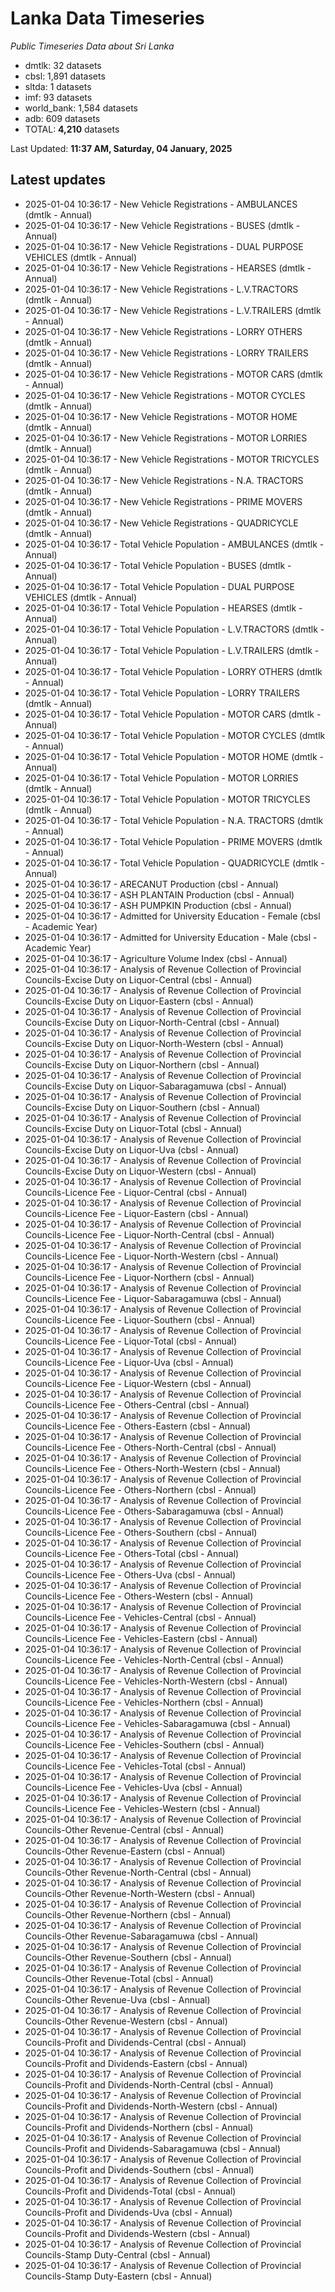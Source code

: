 # Lanka Data Timeseries
*Public Timeseries Data about Sri Lanka*

* dmtlk: 32 datasets
* cbsl: 1,891 datasets
* sltda: 1 datasets
* imf: 93 datasets
* world_bank: 1,584 datasets
* adb: 609 datasets
* TOTAL: **4,210** datasets

Last Updated: **11:37 AM, Saturday, 04 January, 2025**

## Latest updates

* 2025-01-04 10:36:17 - New Vehicle Registrations - AMBULANCES (dmtlk - Annual)
* 2025-01-04 10:36:17 - New Vehicle Registrations - BUSES (dmtlk - Annual)
* 2025-01-04 10:36:17 - New Vehicle Registrations - DUAL PURPOSE VEHICLES (dmtlk - Annual)
* 2025-01-04 10:36:17 - New Vehicle Registrations - HEARSES (dmtlk - Annual)
* 2025-01-04 10:36:17 - New Vehicle Registrations - L.V.TRACTORS (dmtlk - Annual)
* 2025-01-04 10:36:17 - New Vehicle Registrations - L.V.TRAILERS (dmtlk - Annual)
* 2025-01-04 10:36:17 - New Vehicle Registrations - LORRY OTHERS (dmtlk - Annual)
* 2025-01-04 10:36:17 - New Vehicle Registrations - LORRY TRAILERS (dmtlk - Annual)
* 2025-01-04 10:36:17 - New Vehicle Registrations - MOTOR CARS (dmtlk - Annual)
* 2025-01-04 10:36:17 - New Vehicle Registrations - MOTOR CYCLES (dmtlk - Annual)
* 2025-01-04 10:36:17 - New Vehicle Registrations - MOTOR HOME (dmtlk - Annual)
* 2025-01-04 10:36:17 - New Vehicle Registrations - MOTOR LORRIES (dmtlk - Annual)
* 2025-01-04 10:36:17 - New Vehicle Registrations - MOTOR TRICYCLES (dmtlk - Annual)
* 2025-01-04 10:36:17 - New Vehicle Registrations - N.A. TRACTORS (dmtlk - Annual)
* 2025-01-04 10:36:17 - New Vehicle Registrations - PRIME MOVERS (dmtlk - Annual)
* 2025-01-04 10:36:17 - New Vehicle Registrations - QUADRICYCLE (dmtlk - Annual)
* 2025-01-04 10:36:17 - Total Vehicle Population - AMBULANCES (dmtlk - Annual)
* 2025-01-04 10:36:17 - Total Vehicle Population - BUSES (dmtlk - Annual)
* 2025-01-04 10:36:17 - Total Vehicle Population - DUAL PURPOSE VEHICLES (dmtlk - Annual)
* 2025-01-04 10:36:17 - Total Vehicle Population - HEARSES (dmtlk - Annual)
* 2025-01-04 10:36:17 - Total Vehicle Population - L.V.TRACTORS (dmtlk - Annual)
* 2025-01-04 10:36:17 - Total Vehicle Population - L.V.TRAILERS (dmtlk - Annual)
* 2025-01-04 10:36:17 - Total Vehicle Population - LORRY OTHERS (dmtlk - Annual)
* 2025-01-04 10:36:17 - Total Vehicle Population - LORRY TRAILERS (dmtlk - Annual)
* 2025-01-04 10:36:17 - Total Vehicle Population - MOTOR CARS (dmtlk - Annual)
* 2025-01-04 10:36:17 - Total Vehicle Population - MOTOR CYCLES (dmtlk - Annual)
* 2025-01-04 10:36:17 - Total Vehicle Population - MOTOR HOME (dmtlk - Annual)
* 2025-01-04 10:36:17 - Total Vehicle Population - MOTOR LORRIES (dmtlk - Annual)
* 2025-01-04 10:36:17 - Total Vehicle Population - MOTOR TRICYCLES (dmtlk - Annual)
* 2025-01-04 10:36:17 - Total Vehicle Population - N.A. TRACTORS (dmtlk - Annual)
* 2025-01-04 10:36:17 - Total Vehicle Population - PRIME MOVERS (dmtlk - Annual)
* 2025-01-04 10:36:17 - Total Vehicle Population - QUADRICYCLE (dmtlk - Annual)
* 2025-01-04 10:36:17 - ARECANUT Production (cbsl - Annual)
* 2025-01-04 10:36:17 - ASH PLANTAIN Production (cbsl - Annual)
* 2025-01-04 10:36:17 - ASH PUMPKIN Production (cbsl - Annual)
* 2025-01-04 10:36:17 - Admitted for University Education - Female (cbsl - Academic Year)
* 2025-01-04 10:36:17 - Admitted for University Education - Male (cbsl - Academic Year)
* 2025-01-04 10:36:17 - Agriculture Volume Index (cbsl - Annual)
* 2025-01-04 10:36:17 - Analysis of Revenue Collection of Provincial Councils-Excise Duty on Liquor-Central (cbsl - Annual)
* 2025-01-04 10:36:17 - Analysis of Revenue Collection of Provincial Councils-Excise Duty on Liquor-Eastern (cbsl - Annual)
* 2025-01-04 10:36:17 - Analysis of Revenue Collection of Provincial Councils-Excise Duty on Liquor-North-Central (cbsl - Annual)
* 2025-01-04 10:36:17 - Analysis of Revenue Collection of Provincial Councils-Excise Duty on Liquor-North-Western (cbsl - Annual)
* 2025-01-04 10:36:17 - Analysis of Revenue Collection of Provincial Councils-Excise Duty on Liquor-Northern (cbsl - Annual)
* 2025-01-04 10:36:17 - Analysis of Revenue Collection of Provincial Councils-Excise Duty on Liquor-Sabaragamuwa (cbsl - Annual)
* 2025-01-04 10:36:17 - Analysis of Revenue Collection of Provincial Councils-Excise Duty on Liquor-Southern (cbsl - Annual)
* 2025-01-04 10:36:17 - Analysis of Revenue Collection of Provincial Councils-Excise Duty on Liquor-Total (cbsl - Annual)
* 2025-01-04 10:36:17 - Analysis of Revenue Collection of Provincial Councils-Excise Duty on Liquor-Uva (cbsl - Annual)
* 2025-01-04 10:36:17 - Analysis of Revenue Collection of Provincial Councils-Excise Duty on Liquor-Western (cbsl - Annual)
* 2025-01-04 10:36:17 - Analysis of Revenue Collection of Provincial Councils-Licence Fee - Liquor-Central (cbsl - Annual)
* 2025-01-04 10:36:17 - Analysis of Revenue Collection of Provincial Councils-Licence Fee - Liquor-Eastern (cbsl - Annual)
* 2025-01-04 10:36:17 - Analysis of Revenue Collection of Provincial Councils-Licence Fee - Liquor-North-Central (cbsl - Annual)
* 2025-01-04 10:36:17 - Analysis of Revenue Collection of Provincial Councils-Licence Fee - Liquor-North-Western (cbsl - Annual)
* 2025-01-04 10:36:17 - Analysis of Revenue Collection of Provincial Councils-Licence Fee - Liquor-Northern (cbsl - Annual)
* 2025-01-04 10:36:17 - Analysis of Revenue Collection of Provincial Councils-Licence Fee - Liquor-Sabaragamuwa (cbsl - Annual)
* 2025-01-04 10:36:17 - Analysis of Revenue Collection of Provincial Councils-Licence Fee - Liquor-Southern (cbsl - Annual)
* 2025-01-04 10:36:17 - Analysis of Revenue Collection of Provincial Councils-Licence Fee - Liquor-Total (cbsl - Annual)
* 2025-01-04 10:36:17 - Analysis of Revenue Collection of Provincial Councils-Licence Fee - Liquor-Uva (cbsl - Annual)
* 2025-01-04 10:36:17 - Analysis of Revenue Collection of Provincial Councils-Licence Fee - Liquor-Western (cbsl - Annual)
* 2025-01-04 10:36:17 - Analysis of Revenue Collection of Provincial Councils-Licence Fee - Others-Central (cbsl - Annual)
* 2025-01-04 10:36:17 - Analysis of Revenue Collection of Provincial Councils-Licence Fee - Others-Eastern (cbsl - Annual)
* 2025-01-04 10:36:17 - Analysis of Revenue Collection of Provincial Councils-Licence Fee - Others-North-Central (cbsl - Annual)
* 2025-01-04 10:36:17 - Analysis of Revenue Collection of Provincial Councils-Licence Fee - Others-North-Western (cbsl - Annual)
* 2025-01-04 10:36:17 - Analysis of Revenue Collection of Provincial Councils-Licence Fee - Others-Northern (cbsl - Annual)
* 2025-01-04 10:36:17 - Analysis of Revenue Collection of Provincial Councils-Licence Fee - Others-Sabaragamuwa (cbsl - Annual)
* 2025-01-04 10:36:17 - Analysis of Revenue Collection of Provincial Councils-Licence Fee - Others-Southern (cbsl - Annual)
* 2025-01-04 10:36:17 - Analysis of Revenue Collection of Provincial Councils-Licence Fee - Others-Total (cbsl - Annual)
* 2025-01-04 10:36:17 - Analysis of Revenue Collection of Provincial Councils-Licence Fee - Others-Uva (cbsl - Annual)
* 2025-01-04 10:36:17 - Analysis of Revenue Collection of Provincial Councils-Licence Fee - Others-Western (cbsl - Annual)
* 2025-01-04 10:36:17 - Analysis of Revenue Collection of Provincial Councils-Licence Fee - Vehicles-Central (cbsl - Annual)
* 2025-01-04 10:36:17 - Analysis of Revenue Collection of Provincial Councils-Licence Fee - Vehicles-Eastern (cbsl - Annual)
* 2025-01-04 10:36:17 - Analysis of Revenue Collection of Provincial Councils-Licence Fee - Vehicles-North-Central (cbsl - Annual)
* 2025-01-04 10:36:17 - Analysis of Revenue Collection of Provincial Councils-Licence Fee - Vehicles-North-Western (cbsl - Annual)
* 2025-01-04 10:36:17 - Analysis of Revenue Collection of Provincial Councils-Licence Fee - Vehicles-Northern (cbsl - Annual)
* 2025-01-04 10:36:17 - Analysis of Revenue Collection of Provincial Councils-Licence Fee - Vehicles-Sabaragamuwa (cbsl - Annual)
* 2025-01-04 10:36:17 - Analysis of Revenue Collection of Provincial Councils-Licence Fee - Vehicles-Southern (cbsl - Annual)
* 2025-01-04 10:36:17 - Analysis of Revenue Collection of Provincial Councils-Licence Fee - Vehicles-Total (cbsl - Annual)
* 2025-01-04 10:36:17 - Analysis of Revenue Collection of Provincial Councils-Licence Fee - Vehicles-Uva (cbsl - Annual)
* 2025-01-04 10:36:17 - Analysis of Revenue Collection of Provincial Councils-Licence Fee - Vehicles-Western (cbsl - Annual)
* 2025-01-04 10:36:17 - Analysis of Revenue Collection of Provincial Councils-Other Revenue-Central (cbsl - Annual)
* 2025-01-04 10:36:17 - Analysis of Revenue Collection of Provincial Councils-Other Revenue-Eastern (cbsl - Annual)
* 2025-01-04 10:36:17 - Analysis of Revenue Collection of Provincial Councils-Other Revenue-North-Central (cbsl - Annual)
* 2025-01-04 10:36:17 - Analysis of Revenue Collection of Provincial Councils-Other Revenue-North-Western (cbsl - Annual)
* 2025-01-04 10:36:17 - Analysis of Revenue Collection of Provincial Councils-Other Revenue-Northern (cbsl - Annual)
* 2025-01-04 10:36:17 - Analysis of Revenue Collection of Provincial Councils-Other Revenue-Sabaragamuwa (cbsl - Annual)
* 2025-01-04 10:36:17 - Analysis of Revenue Collection of Provincial Councils-Other Revenue-Southern (cbsl - Annual)
* 2025-01-04 10:36:17 - Analysis of Revenue Collection of Provincial Councils-Other Revenue-Total (cbsl - Annual)
* 2025-01-04 10:36:17 - Analysis of Revenue Collection of Provincial Councils-Other Revenue-Uva (cbsl - Annual)
* 2025-01-04 10:36:17 - Analysis of Revenue Collection of Provincial Councils-Other Revenue-Western (cbsl - Annual)
* 2025-01-04 10:36:17 - Analysis of Revenue Collection of Provincial Councils-Profit and Dividends-Central (cbsl - Annual)
* 2025-01-04 10:36:17 - Analysis of Revenue Collection of Provincial Councils-Profit and Dividends-Eastern (cbsl - Annual)
* 2025-01-04 10:36:17 - Analysis of Revenue Collection of Provincial Councils-Profit and Dividends-North-Central (cbsl - Annual)
* 2025-01-04 10:36:17 - Analysis of Revenue Collection of Provincial Councils-Profit and Dividends-North-Western (cbsl - Annual)
* 2025-01-04 10:36:17 - Analysis of Revenue Collection of Provincial Councils-Profit and Dividends-Northern (cbsl - Annual)
* 2025-01-04 10:36:17 - Analysis of Revenue Collection of Provincial Councils-Profit and Dividends-Sabaragamuwa (cbsl - Annual)
* 2025-01-04 10:36:17 - Analysis of Revenue Collection of Provincial Councils-Profit and Dividends-Southern (cbsl - Annual)
* 2025-01-04 10:36:17 - Analysis of Revenue Collection of Provincial Councils-Profit and Dividends-Total (cbsl - Annual)
* 2025-01-04 10:36:17 - Analysis of Revenue Collection of Provincial Councils-Profit and Dividends-Uva (cbsl - Annual)
* 2025-01-04 10:36:17 - Analysis of Revenue Collection of Provincial Councils-Profit and Dividends-Western (cbsl - Annual)
* 2025-01-04 10:36:17 - Analysis of Revenue Collection of Provincial Councils-Stamp Duty-Central (cbsl - Annual)
* 2025-01-04 10:36:17 - Analysis of Revenue Collection of Provincial Councils-Stamp Duty-Eastern (cbsl - Annual)